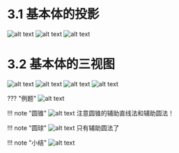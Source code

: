 # 3.1 基本体的投影
![alt text](image-96.png)
![alt text](image-97.png)
![alt text](image-98.png)

# 3.2 基本体的三视图
![alt text](image-99.png)
![alt text](image-100.png)
![alt text](image-101.png)
![alt text](image-102.png)

??? "例题"
    ![alt text](image-103.png)

!!! note "圆锥"
    ![alt text](image-104.png)
    注意圆锥的辅助直线法和辅助圆法！

!!! note "圆球"
    ![alt text](image-105.png)
    只有辅助圆法了


!!! note  "小结"
    ![alt text](image-106.png)


